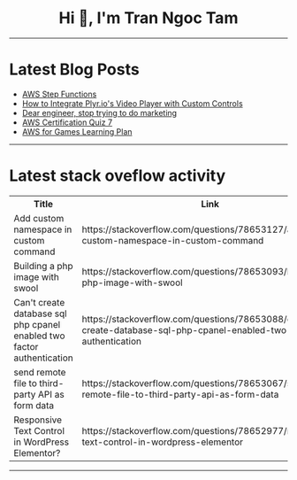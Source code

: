 <h1 align="center">Hi 👋, I'm Tran Ngoc Tam</h1>

---

# Latest Blog Posts 
<!-- BLOG-POST-LIST:START -->
- [AWS Step Functions](https://dev.to/vidhey071/aws-step-functions-15bl)
- [How to Integrate Plyr.io&#39;s Video Player with Custom Controls](https://dev.to/sh20raj/how-to-integrate-plyrios-video-player-with-custom-controls-10jp)
- [Dear engineer, stop trying to do marketing](https://dev.to/jenwikehuger/dear-engineer-stop-trying-to-do-marketing-p75)
- [AWS Certification Quiz 7](https://dev.to/vidhey071/aws-certification-quiz-507a)
- [AWS for Games Learning Plan](https://dev.to/vidhey071/aws-for-games-learning-plan-ahe)
<!-- BLOG-POST-LIST:END -->

---

# Latest stack oveflow activity
<table>
  <tr><th>Title</th><th>Link</th></tr>
  <!-- STACKOVERFLOW:START --><tr><td>Add custom namespace in custom command</td><td>https://stackoverflow.com/questions/78653127/add-custom-namespace-in-custom-command</td></tr><tr><td>Building a php image with swool</td><td>https://stackoverflow.com/questions/78653093/building-a-php-image-with-swool</td></tr><tr><td>Can&#39;t create database sql php cpanel enabled two factor authentication</td><td>https://stackoverflow.com/questions/78653088/cant-create-database-sql-php-cpanel-enabled-two-factor-authentication</td></tr><tr><td>send remote file to third-party API as form data</td><td>https://stackoverflow.com/questions/78653067/send-remote-file-to-third-party-api-as-form-data</td></tr><tr><td>Responsive Text Control in WordPress Elementor?</td><td>https://stackoverflow.com/questions/78652977/responsive-text-control-in-wordpress-elementor</td></tr><!-- STACKOVERFLOW:END -->
</table>

---


